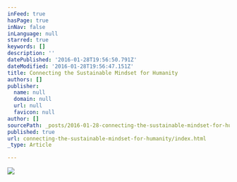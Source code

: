```yaml
---
inFeed: true
hasPage: true
inNav: false
inLanguage: null
starred: true
keywords: []
description: ''
datePublished: '2016-01-28T19:56:50.791Z'
dateModified: '2016-01-28T19:56:47.151Z'
title: Connecting the Sustainable Mindset for Humanity
authors: []
publisher:
  name: null
  domain: null
  url: null
  favicon: null
author: []
sourcePath: _posts/2016-01-28-connecting-the-sustainable-mindset-for-humanity.md
published: true
url: connecting-the-sustainable-mindset-for-humanity/index.html
_type: Article

---
```

![](https://the-grid-user-content.s3-us-west-2.amazonaws.com/176d5953-e3a4-4e2d-b660-f06cc9dd0fbd.jpg)
